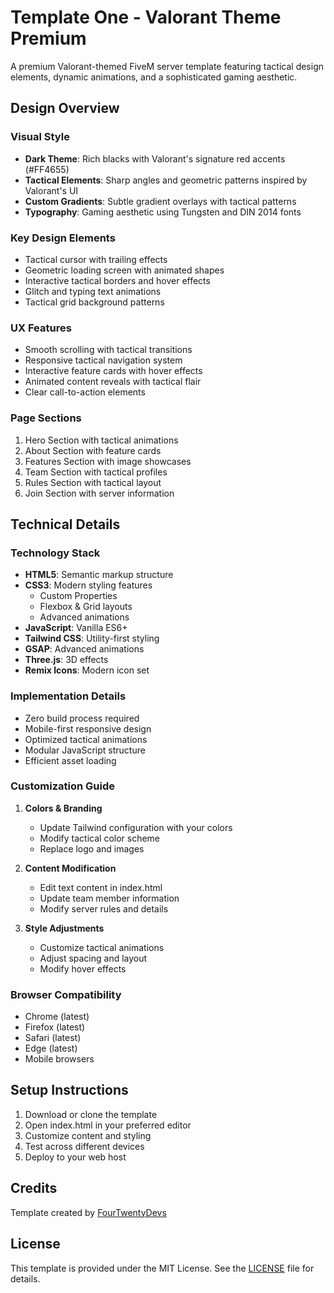 # Template One - Valorant Theme Premium

A premium Valorant-themed FiveM server template featuring tactical design elements, dynamic animations, and a sophisticated gaming aesthetic.

## Design Overview

### Visual Style
- **Dark Theme**: Rich blacks with Valorant's signature red accents (#FF4655)
- **Tactical Elements**: Sharp angles and geometric patterns inspired by Valorant's UI
- **Custom Gradients**: Subtle gradient overlays with tactical patterns
- **Typography**: Gaming aesthetic using Tungsten and DIN 2014 fonts

### Key Design Elements
- Tactical cursor with trailing effects
- Geometric loading screen with animated shapes
- Interactive tactical borders and hover effects
- Glitch and typing text animations
- Tactical grid background patterns

### UX Features
- Smooth scrolling with tactical transitions
- Responsive tactical navigation system
- Interactive feature cards with hover effects
- Animated content reveals with tactical flair
- Clear call-to-action elements

### Page Sections
1. Hero Section with tactical animations
2. About Section with feature cards
3. Features Section with image showcases
4. Team Section with tactical profiles
5. Rules Section with tactical layout
6. Join Section with server information

## Technical Details

### Technology Stack
- **HTML5**: Semantic markup structure
- **CSS3**: Modern styling features
  - Custom Properties
  - Flexbox & Grid layouts
  - Advanced animations
- **JavaScript**: Vanilla ES6+
- **Tailwind CSS**: Utility-first styling
- **GSAP**: Advanced animations
- **Three.js**: 3D effects
- **Remix Icons**: Modern icon set

### Implementation Details
- Zero build process required
- Mobile-first responsive design
- Optimized tactical animations
- Modular JavaScript structure
- Efficient asset loading

### Customization Guide
1. **Colors & Branding**
   - Update Tailwind configuration with your colors
   - Modify tactical color scheme
   - Replace logo and images

2. **Content Modification**
   - Edit text content in index.html
   - Update team member information
   - Modify server rules and details

3. **Style Adjustments**
   - Customize tactical animations
   - Adjust spacing and layout
   - Modify hover effects

### Browser Compatibility
- Chrome (latest)
- Firefox (latest)
- Safari (latest)
- Edge (latest)
- Mobile browsers

## Setup Instructions
1. Download or clone the template
2. Open index.html in your preferred editor
3. Customize content and styling
4. Test across different devices
5. Deploy to your web host

## Credits
Template created by [FourTwentyDevs](https://fourtwenty.dev)

## License
This template is provided under the MIT License. See the [LICENSE](LICENSE) file for details.
